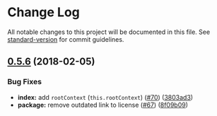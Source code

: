 # Change Log

All notable changes to this project will be documented in this file. See [standard-version](https://github.com/conventional-changelog/standard-version) for commit guidelines.

<a name="0.5.6"></a>
## [0.5.6](https://github.com/webpack-contrib/bundle-loader/compare/v0.5.5...v0.5.6) (2018-02-05)


### Bug Fixes

* **index:** add `rootContext` (`this.rootContext`) ([#70](https://github.com/webpack-contrib/bundle-loader/issues/70)) ([3803ad3](https://github.com/webpack-contrib/bundle-loader/commit/3803ad3))
* **package:** remove outdated link to license ([#67](https://github.com/webpack-contrib/bundle-loader/issues/67)) ([8f09b09](https://github.com/webpack-contrib/bundle-loader/commit/8f09b09))
